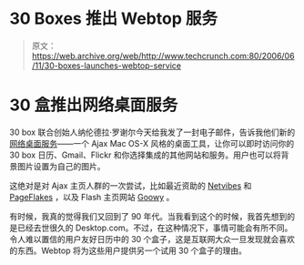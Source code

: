 # 30 Boxes 推出 Webtop 服务 

> 原文：<https://web.archive.org/web/http://www.techcrunch.com:80/2006/06/11/30-boxes-launches-webtop-service>

# 30 盒推出网络桌面服务

[](https://web.archive.org/web/20221002130152/http://www.30boxes.com/)30 box 联合创始人纳伦德拉·罗谢尔今天给我发了一封电子邮件，告诉我他们新的[网络桌面服务](https://web.archive.org/web/20221002130152/http://30boxes.com/blog/index.php/2006/06/10/30-boxes-webtop/)——一个 Ajax Mac OS-X 风格的桌面工具，让你可以即时访问你的 30 box 日历、Gmail、Flickr 和你选择集成的其他网站和服务。用户也可以将背景图片设置为自己的图片。

这绝对是对 Ajax 主页人群的一次尝试，比如最近资助的 [Netvibes](https://web.archive.org/web/20221002130152/http://www.beta.techcrunch.com/2006/03/22/netvibes-to-announce-seed-financing-today/) 和 [PageFlakes](https://web.archive.org/web/20221002130152/http://www.beta.techcrunch.com/2006/05/30/benchmark-invests-in-pageflakes-ajax-desktop-war-heats-up/) ，以及 Flash 主页网站 [Goowy](https://web.archive.org/web/20221002130152/http://www.beta.techcrunch.com/tag/goowy) 。

有时候，我真的觉得我们又回到了 90 年代。当我看到这个的时候，我首先想到的是已经去世很久的 Desktop.com。不过，在这种情况下，事情可能会有所不同。令人难以置信的用户友好日历中的 30 个盒子，这是互联网大众一旦发现就会喜欢的东西。Webtop 将为这些用户提供另一个试用 30 个盒子的理由。